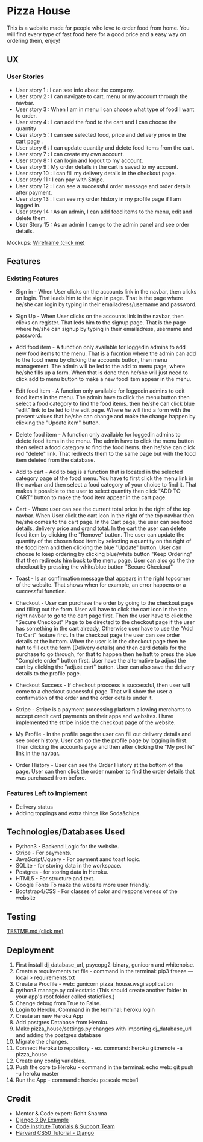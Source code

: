 # Pizza House

This is a website made for people who love to order food from home.
You will find every type of fast food here for a good price and a easy way on ordering them, enjoy!

## UX

### User Stories

* User story 1 : I can see info about the company.
* User story 2 : I can navigate to cart, menu or my account through the navbar.
* User story 3 : When I am in menu I can choose what type of food I want to order.
* User story 4 : I can add the food to the cart and I can choose the quantity
* User story 5 : I can see selected food, price and delivery price in the cart page .
* User story 6 : I can update quantity and delete food items from the cart.
* User story 7 : I can create my own account.
* User story 8 : I can login and logout to my account.
* User story 9 : My order details in the cart is saved to my account.
* User story 10 : I can fill my delivery details in the checkout page.
* User story 11 : I can pay with Stripe.
* User story 12 : I can see a successful order message and order details after payment.
* User story 13 : I can see my order history in my profile page if I am logged in.
* User story 14 : As an admin, I can add food items to the menu, edit and delete them.
* User Story 15 :  As an admin I can go to the admin panel and see order details.

Mockups: [Wireframe (click me)](pizza_house.pdf)

## Features

### Existing Features

* Sign in - When User clicks on the accounts link in the navbar, then clicks on login. That leads him to the sign in page. That is the page where he/she can login by typing in their emailadress/username and password.

* Sign Up - When User clicks on the accounts link in the navbar, then clicks on register. That leds him to the signup page. That is the page where he/she can signup by typing in their emailadress, username and password.

* Add food item - A function only available for loggedin admins to add new food items to the menu. That is a fucntion where the admin can add to the food menu by clicking the accounts button, then menu management. The admin will be led to the add to menu page, where he/she fills up a form. When that is done then he/she will just need to click add to menu button to make a new food item appear in the menu.

* Edit food item -  A function only available for loggedin admins to edit food items in the menu. The admin have to click the menu button then select a food category to find the food items. then he/she can  click blue "edit" link to be led to the edit page. Where he will find a form with the present values that he/she can change and make the change happen by clicking the "Update item" button.

* Delete food item -  A function only available for loggedin admins to delete food items in the menu. The admin have to click the menu button then select a food category to find the food items. then he/she can  click red "delete" link. That redirects them to the same page but with the food item deleted from the database.

* Add to cart - Add to bag is a function that is located in the selected category page of the food menu. You have to first click the menu link in the navbar and then select a food category of your choice to find it. That makes it possible to the user to select quantity then click "ADD TO CART" button to make the food item appear in the cart page.

* Cart - Where user can see the current total price in the right of the top navbar. When User click the cart icon in the right of the top navbar then he/she comes to the cart page. In the Cart page, the user can see food details, delivery price and grand total. In the cart the user can delete food item by clicking the "Remove" button. The user can update the quantity of the chosen food item by selecting a quantity on the right of the food item and then clicking the blue "Update" button. User can choose to keep ordering by clicking blue/white button "Keep Ordering" that then redirects him back to the menu page. User can also go the the checkout by pressing the white/blue button "Secure Checkout"

* Toast - Is an confirmation message that appears in the right topcorner of the website. That shows when for example, an error happens or a successful function.


* Checkout - User can purchase the order by going to the checkout page and filling out the form. User will have to click the cart icon in the top right navbar to go to the cart page first. Then the user have to click the "Secure Checkout" Page to be directed to the checkout page if the user has something in the cart already, Otherwise user have to use the "Add To Cart" feature first. In the checkout page the user can see order details at the bottom. When the user is in the checkout page then he haft to fill out the form (Delivery details) and then card details for the purchase to go through, for that to happen then he haft to press the blue "Complete order" button first. User have the alternative to adjust the cart by clicking the "adjust cart" button. User can also save the delivery details to the profile page.

* Checkout Success - If checkout proccess is successful, then user will come to a checkout successful page. That will show the user a confirmation of the order and the order details under it.

* Stripe - Stripe is a payment processing platform allowing merchants to accept credit card payments on their apps and websites. I have implemented the stripe inside the checkout page of the website.

* My Profile - In the profile page the user can fill out delivery details and see order history. User can go the the profile page by logging in first. Then clicking the accounts page and then after clicking the "My profile" link in the navbar.

* Order History - User can see the Order History at the bottom of the page. User can then click the order number to find the order details that was purchased from before. 


### Features Left to Implement

* Delivery status
* Adding toppings and extra things like Soda&chips.

## Technologies/Databases Used

* Python3 - Backend Logic for the website.
* Stripe - For payments.
* JavaScript/Jquery - For payment aand toast logic.
* SQLite - for storing data in the workspace.
* Postgres - for storing data in Heroku.
* HTML5 - For structure and text.
* Google Fonts To make the website more user friendly.
* Bootstrap4/CSS - For classes of color and responsiveness of the website


## Testing

[TESTME.md (click me)](TESTME.md)


## Deployment

1. First install dj_database_url, psycopg2-binary, gunicorn and whitenoise.
2. Create a requirements.txt file - command in the terminal: pip3 freeze — local > requirements.txt
3. Create a Procfile - web: gunicorn pizza_house.wsgi:application
4. python3 manage.py collecstatic (This should create another folder in your app's root folder called staticfiles.)
5. Change debug from True to False.
6. Login to Heroku. Command in the terminal: heroku login
7. Create an new Heroku App
8. Add postgres Database from Heroku.
9. Make pizza_house/settings.py changes with importing dj_database_url and adding the postgres database
10. Migrate the changes.
11. Connect Heroku to repository - ex. command: heroku git:remote -a  pizza_house
12. Create any config variables.
13. Push the core to Heroku - command in the terminal: echo web: git push -u heroku master
14. Run the App - command : heroku ps:scale web=1


## Credit 

* Mentor & Code expert: Rohit Sharma
* [Django 3 By Example](https://books.google.se/books?id=y83aDwAAQBAJ&pg=PA246&lpg=PA246&dq=how+to+fetch+id+from+a+form+django+views&source=bl&ots=j4BNzbest4&sig=ACfU3U2LhNPP3Do6XlMRR9DRXrYXoaFi7Q&hl=sv&sa=X&ved=2ahUKEwit9u-V66fqAhW6AxAIHfHMCscQ6AEwA3oECAcQAQ#v=onepage&q&f=false)
* [Code Institute Tutorials & Support Team](https://codeinstitute.net/)
* [Harvard CS50 Tutorial - Django](https://www.youtube.com/watch?v=ZjAMRnCu-84)
